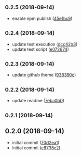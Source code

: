 <a name="0.2.5"></a>
## <small>0.2.5 (2018-09-14)</small>

* enable npm publish ([45e1bc9](https://github.com/mpomerant/polljs/commit/45e1bc9))



<a name="0.2.4"></a>
## <small>0.2.4 (2018-09-14)</small>

* update test execution ([dcc42b3](https://github.com/mpomerant/polljs/commit/dcc42b3))
* update test script ([e072674](https://github.com/mpomerant/polljs/commit/e072674))



<a name="0.2.3"></a>
## <small>0.2.3 (2018-09-14)</small>

* update github theme ([938390c](https://github.com/mpomerant/polljs/commit/938390c))



<a name="0.2.2"></a>
## <small>0.2.2 (2018-09-14)</small>

* update readme ([7eba0b0](https://github.com/mpomerant/polljs/commit/7eba0b0))



<a name="0.2.1"></a>
## <small>0.2.1 (2018-09-14)</small>




<a name="0.2.0"></a>
## 0.2.0 (2018-09-14)

* initial commit ([70d2ea1](https://github.com/mpomerant/polljs/commit/70d2ea1))
* Initial commit ([c8738e2](https://github.com/mpomerant/polljs/commit/c8738e2))



